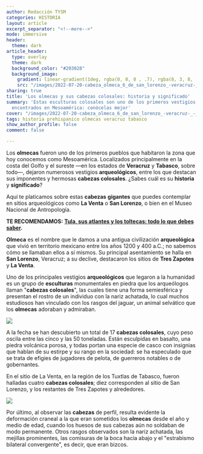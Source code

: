 ```yaml
---
author: Redacción TYSM
categories: HISTORIA
layout: article
excerpt_separator: "<!--more-->"
mode: immersive
header:
  theme: dark
article_header:
  type: overlay
  theme: dark
  background_color: "#203028"
  background_image:
    gradient: linear-gradient(1deg, rgba(0, 0, 0 , .7), rgba(8, 3, 8, .9))
    src: "/images/2022-07-20-cabeza_olmeca_6_de_san_lorenzo_-veracruz-_-_museo_nacional_de_antropologia_-_nariz.jpeg"
sharing: true
title: 'Los olmecas y sus cabezas colosales: historia y significado'
summary: 'Estas esculturas colosales son uno de los primeros vestigios de civilización
  encontrados en Mesoamérica: conócelas mejor'
cover: "/images/2022-07-20-cabeza_olmeca_6_de_san_lorenzo_-veracruz-_-_museo_nacional_de_antropologia_-_nariz.jpeg"
tags: historia prehispanico olmecas veracruz tabasco
show_author_profile: false
comment: false

---
```

Los **olmecas** fueron uno de los primeros pueblos que habitaron la zona que hoy conocemos como Mesoamérica. Localizados principalmente en la costa del Golfo y el sureste —en los estados de **Veracruz** y **Tabasco**, sobre todo—, dejaron numerosos vestigios **arqueológicos**, entre los que destacan sus imponentes y hermosas **cabezas colosales**. ¿Sabes cuál es su **historia** y **significado**?

Aquí te platicamos sobre estas **cabezas** **gigantes** que puedes contemplar en sitios arqueológicos como **La Venta** o **San Lorenzo**, o bien en el Museo Nacional de Antropología.

**TE RECOMENDAMOS:** [**Tula, sus atlantes y los toltecas: todo lo que debes saber**](https://blog.tonoysumariachi.com/historia/2022/11/04/tula-sus-atlantes-y-los-toltecas-todo-lo-que-debes-saber.html)**.**

**Olmeca** es el nombre que le damos a una antigua civilización **arqueológica** que vivió en territorio mexicano entre los años 1200 y 400 a.C.; no sabemos cómo se llamaban ellos a sí mismos. Su principal asentamiento se halla en **San Lorenzo**, Veracruz; a su declive, destacaron los sitios de **Tres Zapotes** y **La Venta**.

Uno de los principales vestigios **arqueológicos** que legaron a la humanidad es un grupo de **esculturas** monumentales en piedra que los arqueólogos llaman "**cabezas colosales**", las cuales tiene una forma semiesférica y presentan el rostro de un individuo con la nariz achatada, lo cual muchos estudiosos han vinculado con los rasgos del jaguar, un animal selvático que los **olmecas** adoraban y admiraban.

![](https://upload.wikimedia.org/wikipedia/commons/thumb/d/d5/Olmeca_head_in_Villahermosa.jpg/1085px-Olmeca_head_in_Villahermosa.jpg)

A la fecha se han descubierto un total de 17 **cabezas colosales**, cuyo peso oscila entre las cinco y las 50 toneladas. Están esculpidas en basalto, una piedra volcánica porosa, y todas portan una especie de casco con insignias que hablan de su estirpe y su rango en la sociedad: se ha especulado que se trata de efigies de jugadores de pelota, de guerreros notables o de gobernantes.

En el sitio de La Venta, en la región de los Tuxtlas de Tabasco, fueron halladas cuatro **cabezas colosales**; diez corresponden al sitio de San Lorenzo, y los restantes de Tres Zapotes y alrededores.

![](https://upload.wikimedia.org/wikipedia/commons/thumb/7/70/CabezaColosal1_MuseoXalapa.jpg/1024px-CabezaColosal1_MuseoXalapa.jpg)

Por último, al observar las **cabezas** de perfil, resulta evidente la deformación craneal a la que eran sometidos los **olmecas** desde el año y medio de edad, cuando los huesos de sus cabezas aún no soldaban de modo permanente. Otros rasgos observados son la nariz achatada, las mejillas prominentes, las comisuras de la boca hacia abajo y el "estrabismo bilateral convergente", es decir, que eran bizcos.